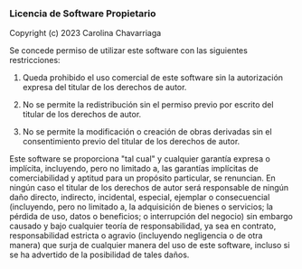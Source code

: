 ### Licencia de Software Propietario

Copyright (c) 2023 Carolina Chavarriaga

Se concede permiso de utilizar este software con las siguientes restricciones:

1. Queda prohibido el uso comercial de este software sin la autorización expresa del titular de los derechos de autor.

2. No se permite la redistribución sin el permiso previo por escrito del titular de los derechos de autor.

3. No se permite la modificación o creación de obras derivadas sin el consentimiento previo del titular de los derechos de autor.

Este software se proporciona "tal cual" y cualquier garantía expresa o implícita, incluyendo, pero no limitado a, las garantías implícitas de comerciabilidad y aptitud para un propósito particular, se renuncian. En ningún caso el titular de los derechos de autor será responsable de ningún daño directo, indirecto, incidental, especial, ejemplar o consecuencial (incluyendo, pero no limitado a, la adquisición de bienes o servicios; la pérdida de uso, datos o beneficios; o interrupción del negocio) sin embargo causado y bajo cualquier teoría de responsabilidad, ya sea en contrato, responsabilidad estricta o agravio (incluyendo negligencia o de otra manera) que surja de cualquier manera del uso de este software, incluso si se ha advertido de la posibilidad de tales daños.
